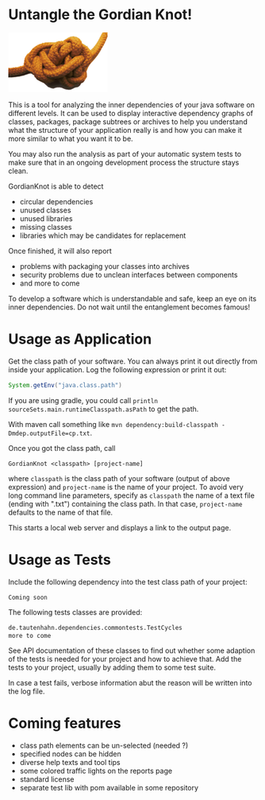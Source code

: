 # Untangle the Gordian Knot!
![Logo](src/main/resources/frontend/knot.png)

This is a tool for analyzing the inner dependencies of your java software
on different levels. It can be used to display interactive
dependency graphs of classes, packages, package subtrees or archives
to help you understand what the structure of your application really is
and how you can make it more similar to what you want it to be.

You may also run the analysis as part of your automatic system tests to
make sure that in an ongoing development process the structure stays clean.

GordianKnot is able to detect
- circular dependencies
- unused classes
- unused libraries
- missing classes
- libraries which may be candidates for replacement

Once finished, it will also report
- problems with packaging your classes into archives
- security problems due to unclean interfaces between components
- and more to come

To develop a software which is understandable and safe, keep an eye on its inner dependencies.
Do not wait until the entanglement becomes famous!

# Usage as Application

Get the class path of your software. You can always print it out directly from inside your application.
Log the following expression or print it out:

```java
System.getEnv("java.class.path")
```
If you are using gradle, you could call `println sourceSets.main.runtimeClasspath.asPath` to get the path. 

With maven call something like `mvn dependency:build-classpath -Dmdep.outputFile=cp.txt`.

Once you got the class path, call

```
GordianKnot <classpath> [project-name]
```
where `classpath` is the class path of your software (output of above expression) and `project-name` 
is the name of your project.
To avoid very long command line parameters, specify as `classpath` the name of a text file (ending with ".txt") containing
the class path. In that case, `project-name` defaults to the name of that file.

This starts a local web server and displays a link to the output page.

# Usage as Tests

Include the following dependency into the test class path of your project:

```
Coming soon
```
The following tests classes are provided:

```
de.tautenhahn.dependencies.commontests.TestCycles
more to come
```
See API documentation of these classes to find out whether some adaption of the tests is needed for your project and how to achieve that. Add the tests to your project, usually by adding them to some test suite.

In case a test fails, verbose information abut the reason will be written into the log file.

# Coming features

- class path elements can be un-selected (needed ?)
- specified nodes can be hidden
- diverse help texts and tool tips
- some colored traffic lights on the reports page
- standard license
- separate test lib with pom available in some repository
